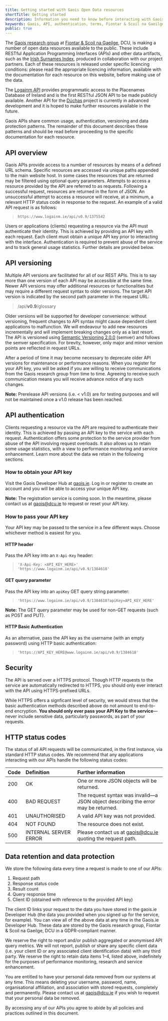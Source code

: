 ```yaml
---
title: Getting started with Gaois Open Data resources
shortTitle: Getting started
description: Information you need to know before interacting with Gaois Open Data resources
keywords: Gaois, API, authentication, terms, Fiontar & Scoil na Gaeilge, DCU
public: true
---
```


The [Gaois research group](https://www.gaois.ie) at [Fiontar & Scoil na Gaeilge](https://www.dcu.ie/fiontar_scoilnagaeilge/), DCU, is making a number of open data resources available to the public. These include RESTful Application Programming Interfaces (APIs) and other data artifacts, such as the [Irish Surnames Index](https://docs.gaois.ie/en/data/surnames), produced in collaboration with our project partners. Each of these resources is released under specific licencing conditions⁠: please read the appropriate licencing information, available with the documentation for each resource on this website, before making use of the data.

The [Logainm API](/en/data/logainm/v0.9/api) provides programmatic access to the Placenames Database of Ireland and is the first RESTful JSON API to be made publicly available. Another API for the [Dúchas](https://www.duchas.ie) project is currently in advanced development and it is hoped to make further resources available in the future.

Gaois APIs share common usage, authentication, versioning and data protection patterns. The remainder of this document describes these patterns and should be read before proceeding to the specific documentation for each resource.

## API overview

Gaois APIs provide access to a number of resources by means of a defined URL schema. Specific resources are accessed via unique paths appended to the main website host. In some cases the resources that are returned may be filtered using optional query parameters. Attempts to access a resource provided by the API are referred to as requests. Following a successful request, resources are returned in the form of JSON. An unsuccessful attempt to access a resource will receive, at a minimum, a relevant HTTP status code in response to the request. An example of a valid API request is as follows:

> `https://www.logainm.ie/api/v0.9/1375542`

Users or applications (clients) requesting a resource via the API must authenticate their identity. This is achieved by providing an API key with each request. Each client must obtain a unique API key prior to interacting with the interface. Authentication is required to prevent abuse of the service and to track general usage statistics. Further details are provided below.

## API versioning

Multiple API versions are facilitated for all of our REST APIs. This is to say more than one version of each API may be accessible at the same time. Newer API versions may offer additional resources or functionalities but may require a different request syntax to older versions. The target API version is indicated by the second path parameter in the request URL:

> /api/**v0.9**/glossary

Older versions will be supported for developer convenience: without versioning, frequent changes to API syntax might cause dependent client applications to malfunction. We will endeavour to add new resources incrementally and will implement breaking changes only as a last resort. The API is versioned using [Semantic Versioning 2.0.0](https://semver.org/spec/v2.0.0.html) (semver) and follows the semver specification. For brevity, however, only major and minor version points are reflected in request URLs.

After a period of time it may become necessary to deprecate older API versions for maintenance or performance reasons. When you register for your API key, you will be asked if you are willing to receive communications from the Gaois research group from time to time. Agreeing to receive such communication means you will receive advance notice of any such changes.

**Note:** Prerelease API versions (i.e. < v1.0) are for testing purposes and will not be maintained once a v1.0 release has been reached.

## API authentication

Clients requesting a resource via the API are required to authenticate their identity. This is achieved by passing an API key to the service with each request. Authentication offers some protection to the service provider from abuse of the API involving request overloads. It also allows us to retain some usage statistics, with a view to performance monitoring and service enhancement. Learn more about the data we retain in the following sections.

### How to obtain your API key

Visit the Gaois Developer Hub at [gaois.ie](https://www.gaois.ie/). Log in or register to create an account and you will be able to access your unique API key.

**Note:** The registration service is coming soon. In the meantime, please contact us at [gaois@dcu.ie](mailto:gaois@dcu.ie) to request or reset your API key.

### How to pass your API key

Your API key may be passed to the service in a few different ways. Choose whichever method is easiest for you.

#### HTTP header

Pass the API key into an `X-Api-Key` header:

> `'X-Api-Key: <API_KEY_HERE>' 'https://www.logainm.ie/api/v0.9/1384618'`

#### GET query parameter

Pass the API key into an `apiKey` GET query string parameter:

> `'https://www.logainm.ie/api/v0.9/1384618?apiKey=API_KEY_HERE'`

**Note:** The GET query parameter may be used for non-GET requests (such as POST and PUT).

#### HTTP Basic Authentication

As an alternative, pass the API key as the username (with an empty password) using HTTP basic authentication:

> `'https://API_KEY_HERE@www.logainm.ie/api/v0.9/1384618'`

## Security

The API is served over a HTTPS protocol. Though HTTP requests to the service are automatically redirected to HTTPS, you should only ever interact with the API using HTTPS-prefixed URLs.

While HTTPS offers a signficant level of security, we would stress that the basic authentication methods described above do not amount to end-to-end encryption. **You should only ever pass your API Key to the service**—never include sensitive data, particularly passwords, as part of your requests.

## HTTP status codes

The status of all API requests will be communicated, in the first instance, via standard HTTP status codes. We recommend that any applications interacting with our APIs handle the following status codes:

| Code  | Definition            | Further information |
| :---- | :-------------------- | :------------------ |
| 200   | OK                    | One or more JSON objects will be returned. |
| 400   | BAD REQUEST           | The request syntax was invalid—a JSON object describing the error may be returned. |
| 401   | UNAUTHORISED          | A valid API key was not provided. |
| 404   | NOT FOUND             | The resource does not exist. |
| 500   | INTERNAL SERVER ERROR | Please contact us at [gaois@dcu.ie](mailto:gaois@dcu.ie) quoting the request path. |

## Data retention and data protection

We store the following data every time a request is made to one of our APIs:

1. Request path
2. Response status code
3. Result count
4. Query response time
5. Client ID (obtained with reference to the provided API key)

The client ID links your request to the data you have stored in the gaois.ie Developer Hub (the data you provided when you signed up for the service, for example). You can view all of the above data at any time in the Gaois.ie Developer Hub. These data are stored by the Gaois research group, Fiontar & Scoil na Gaeilge, DCU in a GDPR-compliant manner.

We reserve the right to report and/or publish aggregated or anonymised API query metrics. We will not report, publish or share any specific client data (i.e. your client ID or any associated client identification data) with any third party. We reserve the right to retain data items 1–4, listed above, indefinitely for the purposes of performance monitoring, research and service enhancement.

You are entitled to have your personal data removed from our systems at any time. This means deleting your username, password, name, organisational affiliation, and association with stored requests, completely and permanently. Please contact us at [gaois@dcu.ie](mailto:gaois@dcu.ie) if you wish to request that your personal data be removed.

By accessing any of our APIs you agree to abide by all policies and practices outlined in this document.